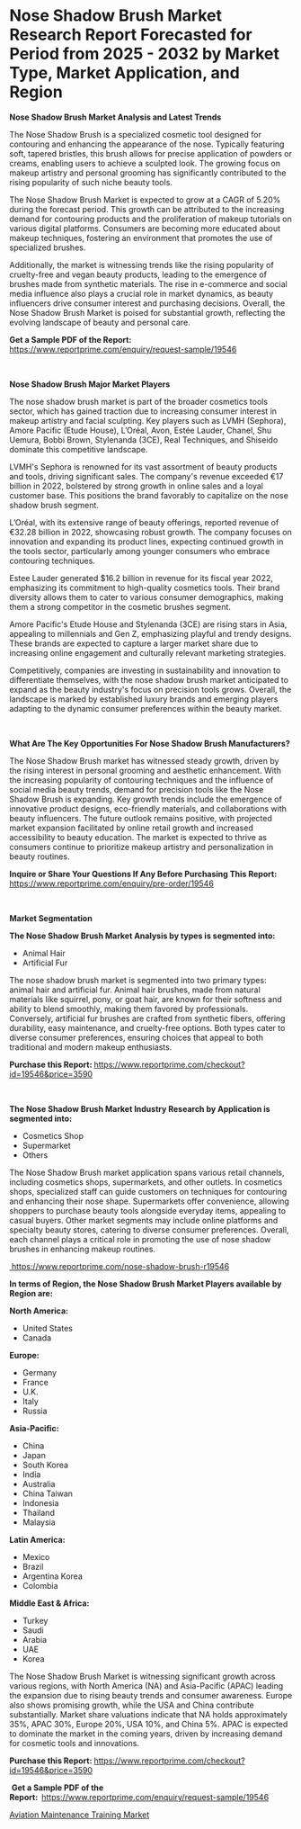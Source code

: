 <p><h1>Nose Shadow Brush Market Research Report Forecasted for Period from 2025 -  2032 by Market Type, Market Application, and Region</h1></p><p><strong>Nose Shadow Brush Market Analysis and Latest Trends</strong></p>
<p><p>The Nose Shadow Brush is a specialized cosmetic tool designed for contouring and enhancing the appearance of the nose. Typically featuring soft, tapered bristles, this brush allows for precise application of powders or creams, enabling users to achieve a sculpted look. The growing focus on makeup artistry and personal grooming has significantly contributed to the rising popularity of such niche beauty tools.</p><p>The Nose Shadow Brush Market is expected to grow at a CAGR of 5.20% during the forecast period. This growth can be attributed to the increasing demand for contouring products and the proliferation of makeup tutorials on various digital platforms. Consumers are becoming more educated about makeup techniques, fostering an environment that promotes the use of specialized brushes.</p><p>Additionally, the market is witnessing trends like the rising popularity of cruelty-free and vegan beauty products, leading to the emergence of brushes made from synthetic materials. The rise in e-commerce and social media influence also plays a crucial role in market dynamics, as beauty influencers drive consumer interest and purchasing decisions. Overall, the Nose Shadow Brush Market is poised for substantial growth, reflecting the evolving landscape of beauty and personal care.</p></p>
<p><strong>Get a Sample PDF of the Report:&nbsp;</strong> <a href="https://www.reportprime.com/enquiry/request-sample/19546?utm_campaign=2757&utm_medium=2&utm_source=Github&utm_content=ia&utm_term=20032025&utm_id=nose-shadow-brush">https://www.reportprime.com/enquiry/request-sample/19546</a></p>
<p>&nbsp;</p>
<p><strong>Nose Shadow Brush Major Market Players</strong></p>
<p><p>The nose shadow brush market is part of the broader cosmetics tools sector, which has gained traction due to increasing consumer interest in makeup artistry and facial sculpting. Key players such as LVMH (Sephora), Amore Pacific (Etude House), L’Oréal, Avon, Estée Lauder, Chanel, Shu Uemura, Bobbi Brown, Stylenanda (3CE), Real Techniques, and Shiseido dominate this competitive landscape.</p><p>LVMH's Sephora is renowned for its vast assortment of beauty products and tools, driving significant sales. The company's revenue exceeded €17 billion in 2022, bolstered by strong growth in online sales and a loyal customer base. This positions the brand favorably to capitalize on the nose shadow brush segment.</p><p>L’Oréal, with its extensive range of beauty offerings, reported revenue of €32.28 billion in 2022, showcasing robust growth. The company focuses on innovation and expanding its product lines, expecting continued growth in the tools sector, particularly among younger consumers who embrace contouring techniques.</p><p>Estee Lauder generated $16.2 billion in revenue for its fiscal year 2022, emphasizing its commitment to high-quality cosmetics tools. Their brand diversity allows them to cater to various consumer demographics, making them a strong competitor in the cosmetic brushes segment.</p><p>Amore Pacific's Etude House and Stylenanda (3CE) are rising stars in Asia, appealing to millennials and Gen Z, emphasizing playful and trendy designs. These brands are expected to capture a larger market share due to increasing online engagement and culturally relevant marketing strategies.</p><p>Competitively, companies are investing in sustainability and innovation to differentiate themselves, with the nose shadow brush market anticipated to expand as the beauty industry's focus on precision tools grows. Overall, the landscape is marked by established luxury brands and emerging players adapting to the dynamic consumer preferences within the beauty market.</p></p>
<p>&nbsp;</p>
<p><strong>What Are The Key Opportunities For Nose Shadow Brush Manufacturers?</strong></p>
<p><p>The Nose Shadow Brush market has witnessed steady growth, driven by the rising interest in personal grooming and aesthetic enhancement. With the increasing popularity of contouring techniques and the influence of social media beauty trends, demand for precision tools like the Nose Shadow Brush is expanding. Key growth trends include the emergence of innovative product designs, eco-friendly materials, and collaborations with beauty influencers. The future outlook remains positive, with projected market expansion facilitated by online retail growth and increased accessibility to beauty education. The market is expected to thrive as consumers continue to prioritize makeup artistry and personalization in beauty routines.</p></p>
<p><strong>Inquire or Share Your Questions If Any Before Purchasing This Report:</strong> <a href="https://www.reportprime.com/enquiry/pre-order/19546?utm_campaign=2757&utm_medium=2&utm_source=Github&utm_content=ia&utm_term=20032025&utm_id=nose-shadow-brush">https://www.reportprime.com/enquiry/pre-order/19546</a></p>
<p>&nbsp;</p>
<p><strong>Market Segmentation</strong></p>
<p><strong>The Nose Shadow Brush Market Analysis by types is segmented into:</strong></p>
<p><ul><li>Animal Hair</li><li>Artificial Fur</li></ul></p>
<p><p>The nose shadow brush market is segmented into two primary types: animal hair and artificial fur. Animal hair brushes, made from natural materials like squirrel, pony, or goat hair, are known for their softness and ability to blend smoothly, making them favored by professionals. Conversely, artificial fur brushes are crafted from synthetic fibers, offering durability, easy maintenance, and cruelty-free options. Both types cater to diverse consumer preferences, ensuring choices that appeal to both traditional and modern makeup enthusiasts.</p></p>
<p><strong>Purchase this Report:&nbsp;</strong><a href="https://www.reportprime.com/checkout?id=19546&price=3590&utm_campaign=2757&utm_medium=2&utm_source=Github&utm_content=ia&utm_term=20032025&utm_id=nose-shadow-brush">https://www.reportprime.com/checkout?id=19546&price=3590</a></p>
<p>&nbsp;</p>
<p><strong>The Nose Shadow Brush Market Industry Research by Application is segmented into:</strong></p>
<p><ul><li>Cosmetics Shop</li><li>Supermarket</li><li>Others</li></ul></p>
<p><p>The Nose Shadow Brush market application spans various retail channels, including cosmetics shops, supermarkets, and other outlets. In cosmetics shops, specialized staff can guide customers on techniques for contouring and enhancing their nose shape. Supermarkets offer convenience, allowing shoppers to purchase beauty tools alongside everyday items, appealing to casual buyers. Other market segments may include online platforms and specialty beauty stores, catering to diverse consumer preferences. Overall, each channel plays a critical role in promoting the use of nose shadow brushes in enhancing makeup routines.</p></p>
<p><a href="https://www.reportprime.com/nose-shadow-brush-r19546?utm_campaign=2757&utm_medium=2&utm_source=Github&utm_content=ia&utm_term=20032025&utm_id=nose-shadow-brush">&nbsp;https://www.reportprime.com/nose-shadow-brush-r19546</a></p>
<p><strong>In terms of Region, the Nose Shadow Brush Market Players available by Region are:</strong></p>
<p>
    <p> <strong> North America: </strong>
        <ul>
            <li>United States</li>
            <li>Canada</li>
        </ul>
        </p> 
    <p> <strong> Europe: </strong>
        <ul>
            <li>Germany</li>
            <li>France</li>
            <li>U.K.</li>
            <li>Italy</li>
            <li>Russia</li>
        </ul>
        </p> 
    <p> <strong> Asia-Pacific: </strong>
        <ul>
            <li>China</li>
            <li>Japan</li>
            <li>South Korea</li>
            <li>India</li>
            <li>Australia</li>
            <li>China Taiwan</li>
            <li>Indonesia</li>
            <li>Thailand</li>
            <li>Malaysia</li>
        </ul>
        </p> 
    <p> <strong> Latin America: </strong>
        <ul>
            <li>Mexico</li>
            <li>Brazil</li>
            <li>Argentina Korea</li>
            <li>Colombia</li>
        </ul>
        </p> 
    <p> <strong> Middle East & Africa: </strong>
        <ul>
            <li>Turkey</li>
            <li>Saudi</li>
            <li>Arabia</li>
            <li>UAE</li>
            <li>Korea</li>
        </ul>
    </p>
    </p>
<p><p>The Nose Shadow Brush Market is witnessing significant growth across various regions, with North America (NA) and Asia-Pacific (APAC) leading the expansion due to rising beauty trends and consumer awareness. Europe also shows promising growth, while the USA and China contribute substantially. Market share valuations indicate that NA holds approximately 35%, APAC 30%, Europe 20%, USA 10%, and China 5%. APAC is expected to dominate the market in the coming years, driven by increasing demand for cosmetic tools and innovations.</p></p>
<p><strong>Purchase this Report: </strong><a href="https://www.reportprime.com/checkout?id=19546&price=3590&utm_campaign=2757&utm_medium=2&utm_source=Github&utm_content=ia&utm_term=20032025&utm_id=nose-shadow-brush">https://www.reportprime.com/checkout?id=19546&price=3590</a></p>
<p>&nbsp;<strong>Get a Sample PDF of the Report:&nbsp;&nbsp;</strong><a href="https://www.reportprime.com/enquiry/request-sample/19546?utm_campaign=2757&utm_medium=2&utm_source=Github&utm_content=ia&utm_term=20032025&utm_id=nose-shadow-brush">https://www.reportprime.com/enquiry/request-sample/19546</a></p>
<p><strong></strong></p>
<p><p><a href="https://github.com/khifzaba/Market-Research-Report-List-1/blob/main/aviation-maintenance-training-market.md?utm_campaign=2757&utm_medium=2&utm_source=Github&utm_content=ia&utm_term=20032025&utm_id=nose-shadow-brush">Aviation Maintenance Training Market</a></p></p>